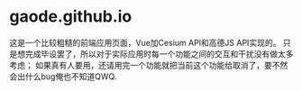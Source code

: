 # gaode.github.io
这是一个比较粗糙的前端应用页面，Vue加Cesium API和高德JS API实现的。
只是想完成毕设罢了，所以对于实际应用时每一个功能之间的交互和干扰没有做太多考虑；
如果真有人要用，还请用完一个功能就把当前这个功能给取消了，要不然会出什么bug俺也不知道QWQ.
